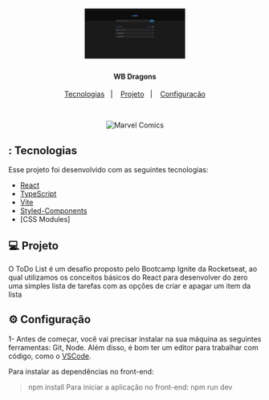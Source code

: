 <h1 align="center" >
    <img alt="Marvel" title="#ToDo" src="/.github/todo.png" width="200px"/>
</h1>

<h4 align="center">
  WB Dragons
</h4>


<p align="center">
  <a href="#-tecnologias">Tecnologias</a>&nbsp;&nbsp;&nbsp;|&nbsp;&nbsp;&nbsp;
  <a href="#-projeto">Projeto</a>&nbsp;&nbsp;&nbsp;|&nbsp;&nbsp;&nbsp;
  <a href="#-layout">Configuração</a>
</p>

<br>

<p align="center">
  <img alt="Marvel Comics" src=".github/dragon3.jpg" width="600px">
</p>

## : Tecnologias

Esse projeto foi desenvolvido com as seguintes tecnologias:

- [React](https://reactjs.org)
- [TypeScript](https://www.typescriptlang.org/)
- [Vite](https://vitejs.dev/guide/#scaffolding-your-first-vite-project)
- [Styled-Components](https://styled-components.com/)
- [CSS Modules]

## 💻 Projeto

O ToDo List é um desafio proposto pelo Bootcamp Ignite da Rocketseat, ao qual utilizamos os conceitos básicos do React para desenvolver do zero uma simples lista de tarefas com as opções de criar e apagar um item da lista 

## ⚙ Configuração

1- Antes de começar, você vai precisar instalar na sua máquina as seguintes ferramentas: Git, Node. Além disso, é bom ter um editor para trabalhar com código, como o <a href="https://code.visualstudio.com/download">VSCode</a>.

Para instalar as dependências no front-end:
> npm install
Para iniciar a aplicação no front-end:
> npm run dev
